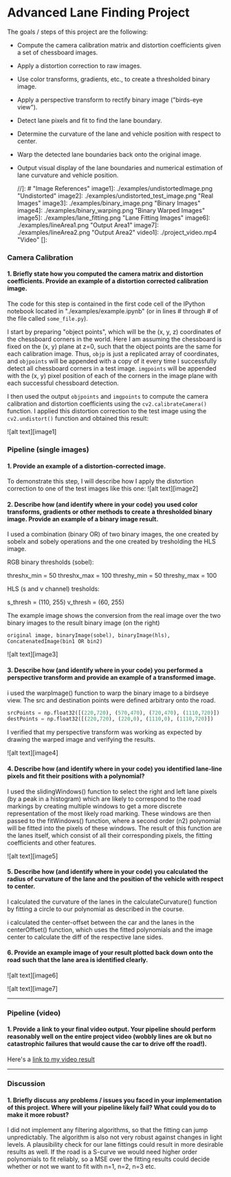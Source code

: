 

# Advanced Lane Finding Project

The goals / steps of this project are the following:

* Compute the camera calibration matrix and distortion coefficients given a set of chessboard images.

* Apply a distortion correction to raw images.

* Use color transforms, gradients, etc., to create a thresholded binary image.

* Apply a perspective transform to rectify binary image ("birds-eye view").

* Detect lane pixels and fit to find the lane boundary.

* Determine the curvature of the lane and vehicle position with respect to center.

* Warp the detected lane boundaries back onto the original image.

* Output visual display of the lane boundaries and numerical estimation of lane curvature and vehicle position.

	//]: #	"Image References"
	image1]: ./examples/undistortedImage.png	"Undistorted"
	image2]: ./examples/undistorted_test_image.png	"Real Images"
	image3]: ./examples/binary_image.png	"Binary Images"
	image4]: ./examples/binary_warping.png	"Binary Warped Images"
	image5]: ./examples/lane_fitting.png	"Lane Fitting Images"
	image6]: ./examples/lineArea1.png	"Output Area1"
	image7]: ./examples/lineArea2.png	"Output Area2"
	video1]: ./project_video.mp4	"Video"
[]: 

### Camera Calibration

#### 1. Briefly state how you computed the camera matrix and distortion coefficients. Provide an example of a distortion corrected calibration image.

The code for this step is contained in the first code cell of the IPython notebook located in "./examples/example.ipynb" (or in lines # through # of the file called `some_file.py`).  

I start by preparing "object points", which will be the (x, y, z) coordinates of the chessboard corners in the world. Here I am assuming the chessboard is fixed on the (x, y) plane at z=0, such that the object points are the same for each calibration image.  Thus, `objp` is just a replicated array of coordinates, and `objpoints` will be appended with a copy of it every time I successfully detect all chessboard corners in a test image.  `imgpoints` will be appended with the (x, y) pixel position of each of the corners in the image plane with each successful chessboard detection.  

I then used the output `objpoints` and `imgpoints` to compute the camera calibration and distortion coefficients using the `cv2.calibrateCamera()` function.  I applied this distortion correction to the test image using the `cv2.undistort()` function and obtained this result: 

![alt text][image1]

### Pipeline (single images)

#### 1. Provide an example of a distortion-corrected image.

To demonstrate this step, I will describe how I apply the distortion correction to one of the test images like this one:
![alt text][image2]

#### 2. Describe how (and identify where in your code) you used color transforms, gradients or other methods to create a thresholded binary image.  Provide an example of a binary image result.

I used a combination (binary OR) of two binary images, the one created by sobelx and sobely operations and the one created by tresholding the HLS image. 



RGB binary thresholds (sobel):

threshx_min = 50
threshx_max = 100
threshy_min = 50
threshy_max = 100



HLS (s and v channel) tresholds: 

 s_thresh = (110, 255)
 v_thresh = (60, 255)



The example image shows the conversion from the real image over the two binary images to the result binary image (on the right)

```
original image, binaryImage(sobel), binaryImage(hls), ConcatenatedImage(bin1 OR bin2)
```

![alt text][image3]

#### 3. Describe how (and identify where in your code) you performed a perspective transform and provide an example of a transformed image.

i used the warpImage() function to warp the binary image to a birdseye view. The src and destination points were defined arbitrary onto the road.

```python
srcPoints = np.float32([(220,720), (570,470), (720,470), (1110,720)]) 
destPoints = np.float32([(220,720), (220,0), (1110,0), (1110,720)])
```

I verified that my perspective transform was working as expected by drawing the warped image and verifying the results.

![alt text][image4]

#### 4. Describe how (and identify where in your code) you identified lane-line pixels and fit their positions with a polynomial?

I used the slidingWindows() function to select the right and left lane pixels (by a peak in a histogram) which are likely to correspond to the road markings by creating multiple windows to get a more discrete representation of the most likely road marking. These windows are then passed to the fitWindows() function, where a second order (n2) polynomial will be fitted into the pixels of these windows. The result of this function are the lanes itself, which consist of all their corresponding pixels, the fitting coefficients and other features. 

![alt text][image5]

#### 5. Describe how (and identify where in your code) you calculated the radius of curvature of the lane and the position of the vehicle with respect to center.

I calculated the curvature of the lanes in the calculateCurvature() function by fitting a circle to our polynomial as described in the course.

i calculated the center-offset between the car and the lanes in the centerOffset() function, which uses the fitted polynomials and the image center to calculate the diff of the respective lane sides. 

#### 6. Provide an example image of your result plotted back down onto the road such that the lane area is identified clearly.



![alt text][image6]

![alt text][image7]

---

### Pipeline (video)

#### 1. Provide a link to your final video output.  Your pipeline should perform reasonably well on the entire project video (wobbly lines are ok but no catastrophic failures that would cause the car to drive off the road!).

Here's a [link to my video result](./project_video_output.mp4)

---

### Discussion

#### 1. Briefly discuss any problems / issues you faced in your implementation of this project.  Where will your pipeline likely fail?  What could you do to make it more robust?

I did not implement any filtering algorithms, so that the fitting can jump unpredictably. The algorithm is also not very robust against changes in light levels. A plausibility check for our lane fittings could result in more desirable results as well. If the road is a S-curve we would need higher order polynomials to fit reliably, so a MSE over the fitting results could decide whether or not we want to fit with n=1, n=2, n=3 etc.
